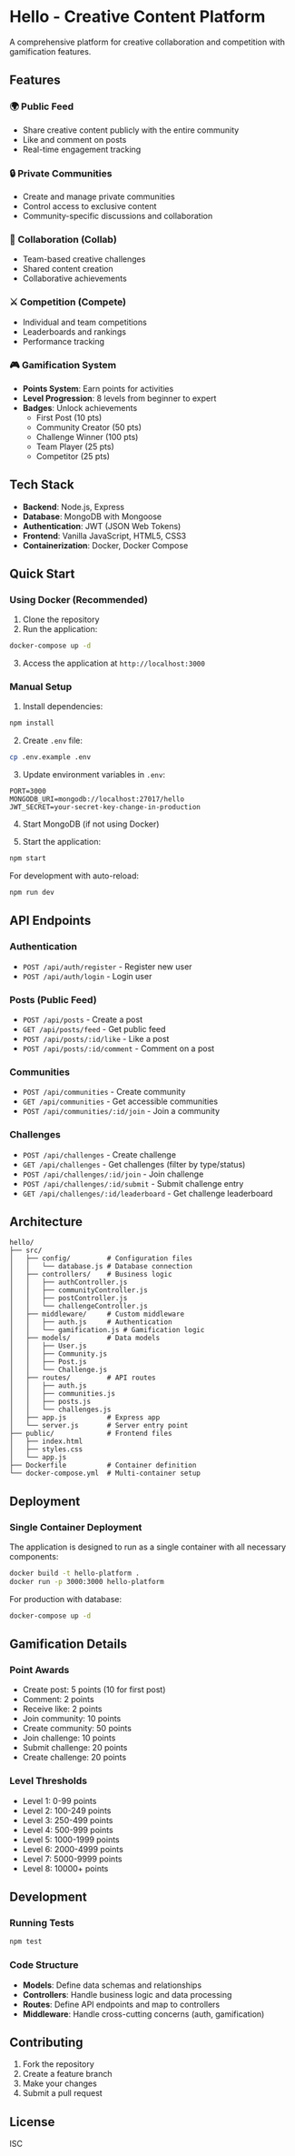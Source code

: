 # Hello - Creative Content Platform

A comprehensive platform for creative collaboration and competition with gamification features.

## Features

### 🌍 Public Feed
- Share creative content publicly with the entire community
- Like and comment on posts
- Real-time engagement tracking

### 🔒 Private Communities
- Create and manage private communities
- Control access to exclusive content
- Community-specific discussions and collaboration

### 🤝 Collaboration (Collab)
- Team-based creative challenges
- Shared content creation
- Collaborative achievements

### ⚔️ Competition (Compete)
- Individual and team competitions
- Leaderboards and rankings
- Performance tracking

### 🎮 Gamification System
- **Points System**: Earn points for activities
- **Level Progression**: 8 levels from beginner to expert
- **Badges**: Unlock achievements
  - First Post (10 pts)
  - Community Creator (50 pts)
  - Challenge Winner (100 pts)
  - Team Player (25 pts)
  - Competitor (25 pts)

## Tech Stack

- **Backend**: Node.js, Express
- **Database**: MongoDB with Mongoose
- **Authentication**: JWT (JSON Web Tokens)
- **Frontend**: Vanilla JavaScript, HTML5, CSS3
- **Containerization**: Docker, Docker Compose

## Quick Start

### Using Docker (Recommended)

1. Clone the repository
2. Run the application:
```bash
docker-compose up -d
```
3. Access the application at `http://localhost:3000`

### Manual Setup

1. Install dependencies:
```bash
npm install
```

2. Create `.env` file:
```bash
cp .env.example .env
```

3. Update environment variables in `.env`:
```
PORT=3000
MONGODB_URI=mongodb://localhost:27017/hello
JWT_SECRET=your-secret-key-change-in-production
```

4. Start MongoDB (if not using Docker)

5. Start the application:
```bash
npm start
```

For development with auto-reload:
```bash
npm run dev
```

## API Endpoints

### Authentication
- `POST /api/auth/register` - Register new user
- `POST /api/auth/login` - Login user

### Posts (Public Feed)
- `POST /api/posts` - Create a post
- `GET /api/posts/feed` - Get public feed
- `POST /api/posts/:id/like` - Like a post
- `POST /api/posts/:id/comment` - Comment on a post

### Communities
- `POST /api/communities` - Create community
- `GET /api/communities` - Get accessible communities
- `POST /api/communities/:id/join` - Join a community

### Challenges
- `POST /api/challenges` - Create challenge
- `GET /api/challenges` - Get challenges (filter by type/status)
- `POST /api/challenges/:id/join` - Join challenge
- `POST /api/challenges/:id/submit` - Submit challenge entry
- `GET /api/challenges/:id/leaderboard` - Get challenge leaderboard

## Architecture

```
hello/
├── src/
│   ├── config/         # Configuration files
│   │   └── database.js # Database connection
│   ├── controllers/    # Business logic
│   │   ├── authController.js
│   │   ├── communityController.js
│   │   ├── postController.js
│   │   └── challengeController.js
│   ├── middleware/     # Custom middleware
│   │   ├── auth.js     # Authentication
│   │   └── gamification.js # Gamification logic
│   ├── models/         # Data models
│   │   ├── User.js
│   │   ├── Community.js
│   │   ├── Post.js
│   │   └── Challenge.js
│   ├── routes/         # API routes
│   │   ├── auth.js
│   │   ├── communities.js
│   │   ├── posts.js
│   │   └── challenges.js
│   ├── app.js          # Express app
│   └── server.js       # Server entry point
├── public/             # Frontend files
│   ├── index.html
│   ├── styles.css
│   └── app.js
├── Dockerfile          # Container definition
└── docker-compose.yml  # Multi-container setup
```

## Deployment

### Single Container Deployment

The application is designed to run as a single container with all necessary components:

```bash
docker build -t hello-platform .
docker run -p 3000:3000 hello-platform
```

For production with database:
```bash
docker-compose up -d
```

## Gamification Details

### Point Awards
- Create post: 5 points (10 for first post)
- Comment: 2 points
- Receive like: 2 points
- Join community: 10 points
- Create community: 50 points
- Join challenge: 10 points
- Submit challenge: 20 points
- Create challenge: 20 points

### Level Thresholds
- Level 1: 0-99 points
- Level 2: 100-249 points
- Level 3: 250-499 points
- Level 4: 500-999 points
- Level 5: 1000-1999 points
- Level 6: 2000-4999 points
- Level 7: 5000-9999 points
- Level 8: 10000+ points

## Development

### Running Tests
```bash
npm test
```

### Code Structure
- **Models**: Define data schemas and relationships
- **Controllers**: Handle business logic and data processing
- **Routes**: Define API endpoints and map to controllers
- **Middleware**: Handle cross-cutting concerns (auth, gamification)

## Contributing

1. Fork the repository
2. Create a feature branch
3. Make your changes
4. Submit a pull request

## License

ISC
